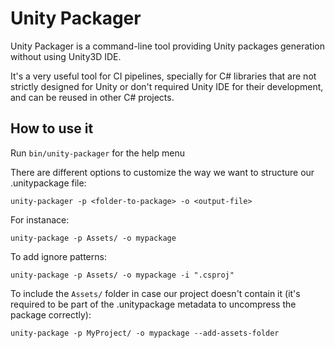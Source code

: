 # Unity Packager

Unity Packager is a command-line tool providing Unity packages generation without using Unity3D IDE.

It's a very useful tool for CI pipelines, specially for C# libraries that are not strictly designed for Unity or don't required Unity IDE for their development, and can be reused in other C# projects.

## How to use it

Run `bin/unity-packager` for the help menu

There are different options to customize the way we want to structure our .unitypackage file:

`unity-packager -p <folder-to-package> -o <output-file>`

For instanace:

`unity-package -p Assets/ -o mypackage`

To add ignore patterns:

`unity-package -p Assets/ -o mypackage -i ".csproj"`

To include the `Assets/` folder in case our project doesn't contain it (it's required to be part of the .unitypackage metadata to uncompress the package correctly):

`unity-package -p MyProject/ -o mypackage --add-assets-folder`


